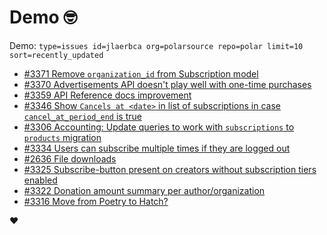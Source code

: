 # Demo 🤓

Demo: `type=issues id=jlaerbca org=polarsource repo=polar limit=10 sort=recently_updated`

<!-- POLAR type=issues id=jlaerbca org=polarsource repo=polar limit=10 sort=recently_updated -->

* [#3371 Remove `organization_id` from Subscription model](https://github.com/polarsource/polar/issues/3371)
* [#3370 Advertisements API doesn't play well with one-time purchases](https://github.com/polarsource/polar/issues/3370)
* [#3359 API Reference docs improvement](https://github.com/polarsource/polar/issues/3359)
* [#3346 Show `Cancels at <date>` in list of subscriptions in case `cancel_at_period_end` is true](https://github.com/polarsource/polar/issues/3346)
* [#3306 Accounting: Update queries to work with `subscriptions` to `products` migration](https://github.com/polarsource/polar/issues/3306)
* [#3334 Users can subscribe multiple times if they are logged out](https://github.com/polarsource/polar/issues/3334)
* [#2636 File downloads](https://github.com/polarsource/polar/issues/2636)
* [#3325 Subscribe-button present on creators without subscription tiers enabled](https://github.com/polarsource/polar/issues/3325)
* [#3322 Donation amount summary per author/organization](https://github.com/polarsource/polar/issues/3322)
* [#3316 Move from Poetry to Hatch?](https://github.com/polarsource/polar/issues/3316)

<!-- POLAR-END id=jlaerbca -->

❤️